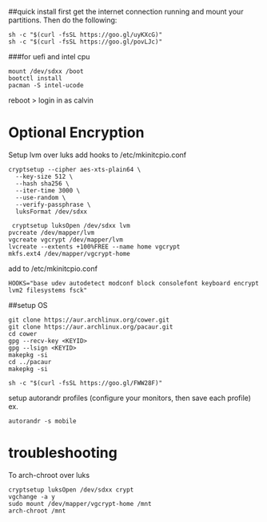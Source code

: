 ##quick install
first get the internet connection running and mount your partitions. Then do the following:
```
sh -c "$(curl -fsSL https://goo.gl/uyKXcG)"
sh -c "$(curl -fsSL https://goo.gl/povLJc)"

```
###for uefi and intel cpu
```
mount /dev/sdxx /boot
bootctl install
pacman -S intel-ucode
```
reboot > login in as calvin

# Optional Encryption
Setup lvm over luks
add hooks to /etc/mkinitcpio.conf

```
cryptsetup --cipher aes-xts-plain64 \
  --key-size 512 \
  --hash sha256 \
  --iter-time 3000 \
  --use-random \
  --verify-passphrase \
  luksFormat /dev/sdxx

 cryptsetup luksOpen /dev/sdxx lvm
pvcreate /dev/mapper/lvm
vgcreate vgcrypt /dev/mapper/lvm
lvcreate --extents +100%FREE --name home vgcrypt
mkfs.ext4 /dev/mapper/vgcrypt-home
```
add to /etc/mkinitcpio.conf
```
HOOKS="base udev autodetect modconf block consolefont keyboard encrypt lvm2 filesystems fsck"
```

##setup OS
```
git clone https://aur.archlinux.org/cower.git
git clone https://aur.archlinux.org/pacaur.git
cd cower
gpg --recv-key <KEYID>
gpg --lsign <KEYID>
makepkg -si
cd ../pacaur
makepkg -si

sh -c "$(curl -fsSL https://goo.gl/FWW28F)"
```
setup autorandr profiles
(configure your monitors, then save each profile) ex.
```
autorandr -s mobile
```

# troubleshooting
To arch-chroot over luks
```
cryptsetup luksOpen /dev/sdxx crypt
vgchange -a y
sudo mount /dev/mapper/vgcrypt-home /mnt
arch-chroot /mnt
```
